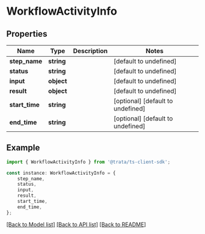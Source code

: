 # WorkflowActivityInfo


## Properties

Name | Type | Description | Notes
------------ | ------------- | ------------- | -------------
**step_name** | **string** |  | [default to undefined]
**status** | **string** |  | [default to undefined]
**input** | **object** |  | [default to undefined]
**result** | **object** |  | [default to undefined]
**start_time** | **string** |  | [optional] [default to undefined]
**end_time** | **string** |  | [optional] [default to undefined]

## Example

```typescript
import { WorkflowActivityInfo } from '@trata/ts-client-sdk';

const instance: WorkflowActivityInfo = {
    step_name,
    status,
    input,
    result,
    start_time,
    end_time,
};
```

[[Back to Model list]](../README.md#documentation-for-models) [[Back to API list]](../README.md#documentation-for-api-endpoints) [[Back to README]](../README.md)
